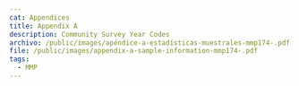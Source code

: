 ```yaml
---
cat: Appendices
title: Appendix A
description: Community Survey Year Codes
archivo: /public/images/apéndice-a-estadísticas-muestrales-mmp174-.pdf
file: /public/images/appendix-a-sample-information-mmp174-.pdf
tags:
  - MMP
---
```

